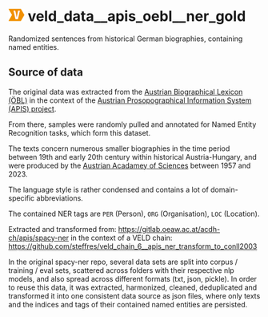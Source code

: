 # ![veld chain](https://raw.githubusercontent.com/veldhub/.github/refs/heads/main/images/symbol_V_letter.png) veld_data__apis_oebl__ner_gold

Randomized sentences from historical German biographies, containing named entities.

## Source of data

The original data was extracted from the [Austrian Biographical Lexicon
(ÖBL)](https://www.oeaw.ac.at/acdh/oebl) in the context of the [Austrian Prosopographical
Information System (APIS) project](https://www.oeaw.ac.at/acdh/projects/completed-projects/apis).

From there, samples were randomly pulled and annotated for Named Entity Recognition tasks, which
form this dataset.

The texts concern numerous smaller biographies in the time period between 19th and early 20th
century within historical Austria-Hungary, and were produced by the [Austrian Acadamey of
Sciences](https://www.oeaw.ac.at/en) between 1957 and 2023.

The language style is rather condensed and contains a lot of domain-specific abbreviations.

The contained NER tags are `PER` (Person), `ORG` (Organisation), `LOC` (Location).

Extracted and transformed from: https://gitlab.oeaw.ac.at/acdh-ch/apis/spacy-ner in the context of a
VELD chain: https://github.com/steffres/veld_chain_6__apis_ner_transform_to_conll2003

In the original spacy-ner repo, several data sets are split into corpus / training / eval sets,
scattered across folders with their respective nlp models, and also spread across different formats
(txt, json, pickle). In order to reuse this data, it was extracted, harmonized, cleaned,
deduplicated and transformed it into one consistent data source as json files, where only texts and
the indices and tags of their contained named entities are persisted.


